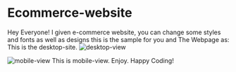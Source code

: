 # Ecommerce-website
Hey Everyone!
I given e-commerce website, you can change some styles and fonts as well as designs this is the sample for you 
and The Webpage as:
This is the desktop-site.
![desktop-view](https://github.com/jaiprakashoffcl/Ecommerce-website/assets/126840211/4437df47-d970-4b83-b297-2875b39bd0bd)

![mobile-view](https://github.com/jaiprakashoffcl/Ecommerce-website/assets/126840211/6f646b66-9a83-4653-9b66-64d34e412124)
This is mobile-view.
Enjoy.
Happy Coding!
